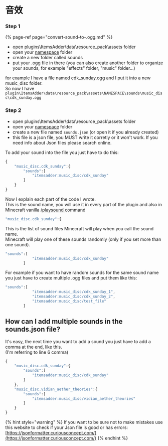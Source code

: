 # 音效

### Step 1

{% page-ref page="convert-sound-to-.ogg.md" %}

* open plugins\ItemsAdder\data\resource\_pack\assets folder
* open your [namespace](../../beginners/creating-your-namespace.md) folder
* create a new folder called sounds
* put your .ogg file in there \(you can also create another folder to organize your sounds, for example "effects" folder, "music" folder...\)

for example I have a file named cdk\_sunday.ogg and I put it into a new music\_disc folder.  
So now I have `plugin\ItemsAdder\data\resource_pack\assets\NAMESPACE\sounds\music_disc\cdk_sunday.ogg`

### Step 2

* open plugins\ItemsAdder\data\resource\_pack\assets folder
* open your [namespace](../../beginners/creating-your-namespace.md) folder
* create a new file named `sounds.json` \(or open it if you already created\)
* this file is a json file, you MUST write it corretly or it won't work. If you need info about Json files please search online.

To add your sound into the file you just have to do this:

```javascript
{
    "music_disc.cdk_sunday":{
        "sounds":[
            "itemsadder:music_disc/cdk_sunday"
        ]
    }
}
```

Now I explain each part of the code I wrote.  
This is the sound name, you will use it in every part of the plugin and also in Minecraft vanilla [/playsound ](https://www.digminecraft.com/game_commands/playsound_command.php)command

```javascript
"music_disc.cdk_sunday":{
```

This is the list of sound files Minecraft will play when you call the sound name.  
Minecraft will play one of these sounds randomly \(only if you set more than one sound\).

```javascript
"sounds":[
            "itemsadder:music_disc/cdk_sunday"
        ]
```

For example if you want to have random sounds for the same sound name you just have to create multiple .ogg files and put them like this:

```javascript
"sounds":[
            "itemsadder:music_disc/cdk_sunday_1",
            "itemsadder:music_disc/cdk_sunday_2",
            "itemsadder:music_disc/test_file"
        ]
```

## How can I add multiple sounds in the sounds.json file?

It's easy, the next time you want to add a sound you just have to add a comma at the end, like this.  
\(I'm referring to line 6 comma\)

```javascript
{
    "music_disc.cdk_sunday":{
        "sounds":[
            "itemsadder:music_disc/cdk_sunday"
        ]
    },
    "music_disc.vidian_aether_theories":{
        "sounds":[
            "itemsadder:music_disc/vidian_aether_theories"
        ]
    }
}
```

{% hint style="warning" %}
If you want to be sure not to make mistakes use this website to check if your Json file is good or has errors: [https://jsonformatter.curiousconcept.com/](https://jsonformatter.curiousconcept.com/)
{% endhint %}

